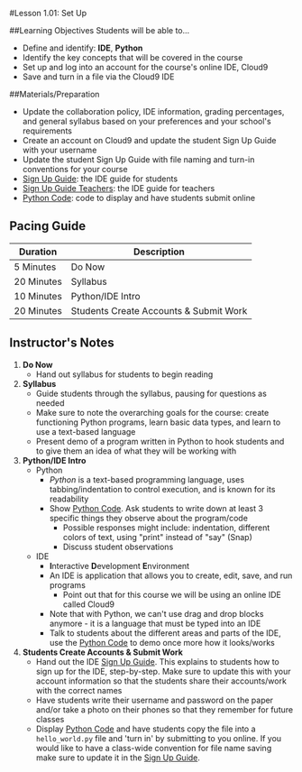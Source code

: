 #Lesson 1.01: Set Up

##Learning Objectives
Students will be able to...

* Define and identify: **IDE**, **Python**
* Identify the key concepts that will be covered in the course
* Set up and log into an account for the course's online IDE, Cloud9
* Save and turn in a file via the Cloud9 IDE

##Materials/Preparation
* Update the collaboration policy, IDE information, grading percentages, and general syllabus based on your preferences and your school's requirements
* Create an account on Cloud9 and update the student Sign Up Guide with your username
* Update the student Sign Up Guide with file naming and turn-in conventions for your course
* [Sign Up Guide]: the IDE guide for students
* [Sign Up Guide Teachers]: the IDE guide for teachers
* [Python Code]: code to display and have students submit online

## Pacing Guide
| **Duration**   | **Description** |
| ---------- | ----------- |
| 5 Minutes  | Do Now      |
| 20 Minutes | Syllabus    |
| 10 Minutes | Python/IDE Intro |
| 20 Minutes | Students Create Accounts & Submit Work |

## Instructor's Notes

1. **Do Now**
    * Hand out syllabus for students to begin reading
2. **Syllabus**
	* Guide students through the syllabus, pausing for questions as needed
    * Make sure to note the overarching goals for the course: create functioning Python programs, learn basic data types, and learn to use a text-based language
	* Present demo of a program written in Python to hook students and to give them an idea of what they will be working with
3. **Python/IDE Intro**
	* Python
		* *Python* is a text-based programming language, uses tabbing/indentation to control execution, and is known for its readability 
		* Show [Python Code].  Ask students to write down at least 3 specific things they observe about the program/code
	        * Possible responses might include: indentation, different colors of text, using "print" instead of "say" (Snap)
	        * Discuss student observations
	* IDE
		* **I**nteractive **D**evelopment **E**nvironment 
		* An IDE is application that allows you to create, edit, save, and run programs
		    * Point out that for this course we will be using an online IDE called Cloud9 
		* Note that with Python, we can't use drag and drop blocks anymore - it is a language that must be typed into an IDE 
		* Talk to students about the different areas and parts of the IDE, use the [Python Code] to demo once more how it looks/works
4. **Students Create Accounts & Submit Work**
	* Hand out the IDE [Sign Up Guide]. This explains to students how to sign up for the IDE, step-by-step. Make sure to update this with your account information so that the students share their accounts/work with the correct names
	* Have students write their username and password on the paper and/or take a photo on their phones so that they remember for future classes
	* Display [Python Code] and have students copy the file into a `hello_world.py` file and 'turn in' by submitting to you online. If you would like to have a class-wide convention for file name saving make sure to update it in the [Sign Up Guide]. 



[Python Code]: https://teals-introcs.gitbooks.io/2nd-semester-introduction-to-computer-science-pri/content/units/1_unit/01_lesson/hello_world.html
[Sign Up Guide]: https://teals-introcs.gitbooks.io/2nd-semester-introduction-to-computer-science-pri/content/units/1_unit/01_lesson/Python_online_editor_sign_up.html
[Sign Up Guide Teachers]: https://teals-introcs.gitbooks.io/2nd-semester-introduction-to-computer-science-pri/content/units/1_unit/01_lesson/Python_online_editor_sign_up_teachers.html